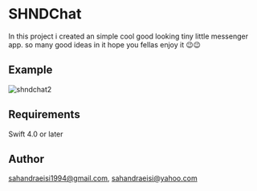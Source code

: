 # SHNDChat
In this project i created an simple cool good looking tiny little messenger app. so many good ideas in it
hope you fellas enjoy it 😉😉

## Example

![shndchat2](https://user-images.githubusercontent.com/34839080/50423013-fadc3c80-0864-11e9-93bd-919e316a20d1.png)


## Requirements
Swift 4.0 or later

## Author
sahandraeisi1994@gmail.com, sahandraeisi@yahoo.com
